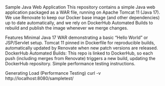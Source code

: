 Sample Java Web Application
This repository contains a simple Java web application packaged as a WAR file, running on Apache Tomcat 11 (Java 17). We use Renovate to keep our Docker base image (and other dependencies) up to date automatically, and we rely on DockerHub Automated Builds to rebuild and publish the image whenever we merge changes.

Features
Minimal Java 17 WAR demonstrating a basic “Hello World” or JSP/Servlet setup.
Tomcat 11 pinned in Dockerfile for reproducible builds, automatically updated by Renovate when new patch versions are released.
DockerHub Automated Builds: This repo is linked to DockerHub, so each push (including merges from Renovate) triggers a new build, updating the DockerHub repository.
Simple performance testing instructions.

Generating Load (Performance Testing)
curl -v http://localhost:8080/sampletest/
